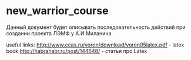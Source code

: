 ﻿new_warrior_course
==================

Данный документ будет описывать последовательность действий при создании проекта ЛЭМФ у А.И.Миланича.

useful links:
http://www.ccas.ru/voron/download/voron05latex.pdf - latex book
http://habrahabr.ru/post/144648/ - статья про Latex
